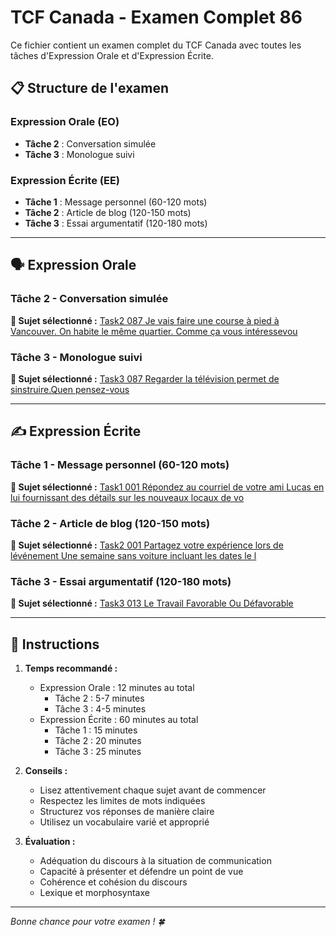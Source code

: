 # TCF Canada - Examen Complet 86

Ce fichier contient un examen complet du TCF Canada avec toutes les tâches d'Expression Orale et d'Expression Écrite.

## 📋 Structure de l'examen

### Expression Orale (EO)
- **Tâche 2** : Conversation simulée
- **Tâche 3** : Monologue suivi

### Expression Écrite (EE)  
- **Tâche 1** : Message personnel (60-120 mots)
- **Tâche 2** : Article de blog (120-150 mots)
- **Tâche 3** : Essai argumentatif (120-180 mots)

---

## 🗣️ Expression Orale

### Tâche 2 - Conversation simulée

**📄 Sujet sélectionné :** [Task2 087 Je vais faire une course à pied à Vancouver. On habite le même quartier. Comme ça vous intéressevou](../tcf_canada/eo/task2/task2_087_Je_vais_faire_une_course_à_pied_à_Vancouver._On_habite_le_même_quartier._Comme_ça_vous_intéressevou.md)

### Tâche 3 - Monologue suivi

**📄 Sujet sélectionné :** [Task3 087 Regarder la télévision permet de sinstruire.Quen pensez-vous](../tcf_canada/eo/task3/task3_087_Regarder_la_télévision_permet_de_sinstruire.Quen_pensez-vous.md)

---

## ✍️ Expression Écrite

### Tâche 1 - Message personnel (60-120 mots)

**📄 Sujet sélectionné :** [Task1 001 Répondez au courriel de votre ami Lucas en lui fournissant des détails sur les nouveaux locaux de vo](../tcf_canada/ee/task1/task1_001_Répondez_au_courriel_de_votre_ami_Lucas_en_lui_fournissant_des_détails_sur_les_nouveaux_locaux_de_vo.md)

### Tâche 2 - Article de blog (120-150 mots)

**📄 Sujet sélectionné :** [Task2 001 Partagez votre expérience lors de lévénement Une semaine sans voiture incluant les dates le l](../tcf_canada/ee/task2/task2_001_Partagez_votre_expérience_lors_de_lévénement_Une_semaine_sans_voiture_incluant_les_dates_le_l.md)

### Tâche 3 - Essai argumentatif (120-180 mots)

**📄 Sujet sélectionné :** [Task3 013 Le Travail Favorable Ou Défavorable](../tcf_canada/ee/task3/task3_013_Le_Travail_Favorable_Ou_Défavorable.md)

---

## 📝 Instructions

1. **Temps recommandé :**
   - Expression Orale : 12 minutes au total
     - Tâche 2 : 5-7 minutes
     - Tâche 3 : 4-5 minutes
   - Expression Écrite : 60 minutes au total
     - Tâche 1 : 15 minutes
     - Tâche 2 : 20 minutes  
     - Tâche 3 : 25 minutes

2. **Conseils :**
   - Lisez attentivement chaque sujet avant de commencer
   - Respectez les limites de mots indiquées
   - Structurez vos réponses de manière claire
   - Utilisez un vocabulaire varié et approprié

3. **Évaluation :**
   - Adéquation du discours à la situation de communication
   - Capacité à présenter et défendre un point de vue
   - Cohérence et cohésion du discours
   - Lexique et morphosyntaxe

---

*Bonne chance pour votre examen ! 🍀*
